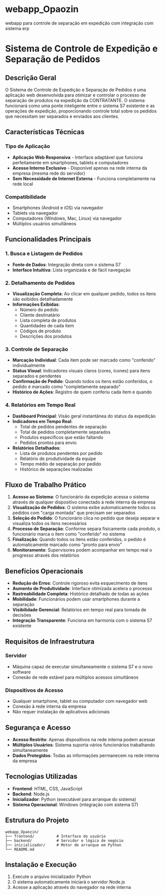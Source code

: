 # webapp_Opaozin
webapp para controle de separação em expedição com integração com sistema erp



# Sistema de Controle de Expedição e Separação de Pedidos

## Descrição Geral

O Sistema de Controle de Expedição e Separação de Pedidos é uma aplicação web desenvolvida para otimizar e controlar o processo de separação de produtos na expedição da CONTRATANTE. O sistema funcionará como uma ponte inteligente entre o sistema S7 existente e as operações de expedição, proporcionando controle total sobre os pedidos que necessitam ser separados e enviados aos clientes.

## Características Técnicas

### Tipo de Aplicação
- **Aplicação Web Responsiva** - Interface adaptável que funciona perfeitamente em smartphones, tablets e computadores
- **Acesso Interno Exclusivo** - Disponível apenas na rede interna da empresa (mesma rede do servidor)
- **Sem Necessidade de Internet Externa** - Funciona completamente na rede local

### Compatibilidade
- Smartphones (Android e iOS) via navegador
- Tablets via navegador
- Computadores (Windows, Mac, Linux) via navegador
- Múltiplos usuários simultâneos

## Funcionalidades Principais

### 1. Busca e Listagem de Pedidos
- **Fonte de Dados**: Integração direta com o sistema S7
- **Interface Intuitiva**: Lista organizada e de fácil navegação

### 2. Detalhamento de Pedidos
- **Visualização Completa**: Ao clicar em qualquer pedido, todos os itens são exibidos detalhadamente
- **Informações Exibidas**:
  - Número do pedido
  - Cliente destinatário
  - Lista completa de produtos
  - Quantidades de cada item
  - Códigos de produto
  - Descrições dos produtos

### 3. Controle de Separação
- **Marcação Individual**: Cada item pode ser marcado como "conferido" individualmente
- **Status Visual**: Indicadores visuais claros (cores, ícones) para itens separados e pendentes
- **Confirmação de Pedido**: Quando todos os itens estão conferidos, o pedido é marcado como "completamente separado"
- **Histórico de Ações**: Registro de quem conferiu cada item e quando

### 4. Relatórios em Tempo Real
- **Dashboard Principal**: Visão geral instantânea do status da expedição
- **Indicadores em Tempo Real**:
  - Total de pedidos pendentes de separação
  - Total de pedidos completamente separados
  - Produtos específicos que estão faltando
  - Pedidos prontos para envio
- **Relatórios Detalhados**:
  - Lista de produtos pendentes por pedido
  - Relatório de produtividade da equipe
  - Tempo médio de separação por pedido
  - Histórico de separações realizadas

## Fluxo de Trabalho Prático

1. **Acesso ao Sistema**: O funcionário da expedição acessa o sistema através de qualquer dispositivo conectado à rede interna da empresa
2. **Visualização de Pedidos**: O sistema exibe automaticamente todos os pedidos com "carga montada" que precisam ser separados
3. **Seleção do Pedido**: O funcionário clica no pedido que deseja separar e visualiza todos os itens necessários
4. **Processo de Separação**: Conforme separa fisicamente cada produto, o funcionário marca o item como "conferido" no sistema
5. **Finalização**: Quando todos os itens estão conferidos, o pedido é automaticamente marcado como "pronto para envio"
6. **Monitoramento**: Supervisores podem acompanhar em tempo real o progresso através dos relatórios

## Benefícios Operacionais

- **Redução de Erros**: Controle rigoroso evita esquecimento de itens
- **Aumento de Produtividade**: Interface otimizada acelera o processo
- **Rastreabilidade Completa**: Histórico detalhado de todas as ações
- **Mobilidade**: Funcionários podem usar smartphones durante a separação
- **Visibilidade Gerencial**: Relatórios em tempo real para tomada de decisões
- **Integração Transparente**: Funciona em harmonia com o sistema S7 existente

## Requisitos de Infraestrutura

### Servidor
- Máquina capaz de executar simultaneamente o sistema S7 e o novo software
- Conexão de rede estável para múltiplos acessos simultâneos

### Dispositivos de Acesso
- Qualquer smartphone, tablet ou computador com navegador web
- Conexão à rede interna da empresa
- Não requer instalação de aplicativos adicionais

## Segurança e Acesso

- **Acesso Restrito**: Apenas dispositivos na rede interna podem acessar
- **Múltiplos Usuários**: Sistema suporta vários funcionários trabalhando simultaneamente
- **Dados Protegidos**: Todas as informações permanecem na rede interna da empresa

## Tecnologias Utilizadas

- **Frontend**: HTML, CSS, JavaScript
- **Backend**: Node.js
- **Inicializador**: Python (executável para arranque do sistema)
- **Sistema Operacional**: Windows (integração com sistema S7)

## Estrutura do Projeto

```
webapp_Opaozin/
├── frontend/          # Interface do usuário
├── backend/           # Servidor e lógica de negócio
├── inicializador/     # Motor de arranque em Python
└── README.md
```

## Instalação e Execução

1. Execute o arquivo inicializador Python
2. O sistema automaticamente iniciará o servidor Node.js
3. Acesse a aplicação através do navegador na rede interna
